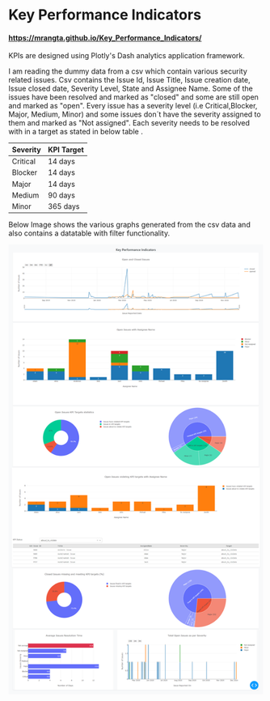 # Key Performance Indicators 
#### https://mrangta.github.io/Key_Performance_Indicators/

KPIs are designed using Plotly's Dash analytics application framework.

I am reading the dummy data from a csv which contain various security related issues. Csv contains the Issue Id, Issue Title, Issue creation date, Issue closed date, Severity Level, State and Assignee Name. Some of the issues have been resolved and marked as "closed" and some are still open and marked as "open". Every issue has a severity level (i.e Critical,Blocker, Major, Medium, Minor) and some issues don´t have the severity assigned to them and marked as "Not assigned". Each severity needs to be resolved with in a target as stated in below table .  

|  Severity 	| KPI Target |   
|---	        |---	       |
|  Critical 	|  14 days 	 | 
|  Blocker 	  |  14 days   |
|  Major 	    |  14 days   |
|  Medium 	  |  90 days 	 | 
|  Minor 	    |  365 days  |

Below Image shows the various graphs generated from the csv data and also contains a datatable with filter functionality.

![KPI Dashboard](https://github.com/mrangta/Key_Performance_Indicators/blob/master/KPI_dashboard.png?raw=true)
